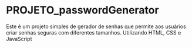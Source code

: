 # PROJETO_passwordGenerator
Este é um projeto simples de gerador de senhas que permite aos usuários criar senhas seguras com diferentes tamanhos. Utilizando HTML, CSS e JavaScript
